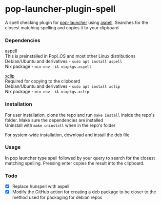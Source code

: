 # pop-launcher-plugin-spell
A spell checking plugin for [pop-launcher](https://github.com/pop-os/launcher) using [aspell](https://github.com/GNUAspell/aspell). Searches for the closest matching spelling and copies it to your clipboard 

### Dependencies
[aspell](https://github.com/GNUAspell/aspell)\
This is preinstalled in Pop!_OS and most other Linux distributions\
Debian/Ubuntu and derivatives - `sudo apt install aspell`\
Nix package - `nix-env -iA nixpkgs.aspell`

[xclip](https://github.com/astrand/xclip)\
Required for copying to the clipboard\
Debian/Ubuntu and derivatives - `sudo apt install xclip`\
Nix package - `nix-env -iA nixpkgs.xclip`

### Installation
For user installation, clone the repo and run `make install` inside the repo's folder. Make sure the dependencies are installed\
Uninstall with `make uninstall` when in the repo's folder

For system-wide installation, download and install the deb file

### Usage
In pop launcher type spell followed by your query to search for the closest matching spelling. Pressing enter copies the result into the clipboard.

### Todo
- [x] Replace hunspell with aspell
- [x] Modify the GitHub action for creating a deb package to be closer to the method used for packaging for debian repos
